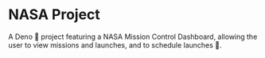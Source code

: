 # NASA Project

A Deno 🦕 project featuring a NASA Mission Control Dashboard, allowing the user to view missions and launches, and to schedule launches 🚀.
